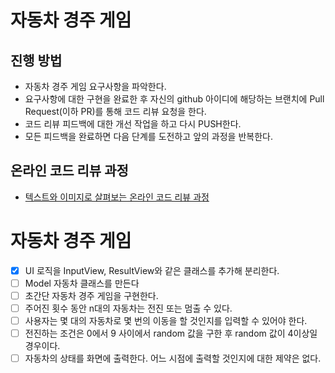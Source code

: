 # 자동차 경주 게임
## 진행 방법
* 자동차 경주 게임 요구사항을 파악한다.
* 요구사항에 대한 구현을 완료한 후 자신의 github 아이디에 해당하는 브랜치에 Pull Request(이하 PR)를 통해 코드 리뷰 요청을 한다.
* 코드 리뷰 피드백에 대한 개선 작업을 하고 다시 PUSH한다.
* 모든 피드백을 완료하면 다음 단계를 도전하고 앞의 과정을 반복한다.

## 온라인 코드 리뷰 과정
* [텍스트와 이미지로 살펴보는 온라인 코드 리뷰 과정](https://github.com/next-step/nextstep-docs/tree/master/codereview)

# 자동차 경주 게임 
* [x] UI 로직을 InputView, ResultView와 같은 클래스를 추가해 분리한다.
* [ ] Model 자동차 클래스를 만든다
* [ ] 초간단 자동차 경주 게임을 구현한다.
* [ ] 주어진 횟수 동안 n대의 자동차는 전진 또는 멈출 수 있다.
* [ ] 사용자는 몇 대의 자동차로 몇 번의 이동을 할 것인지를 입력할 수 있어야 한다.
* [ ] 전진하는 조건은 0에서 9 사이에서 random 값을 구한 후 random 값이 4이상일 경우이다.
* [ ] 자동차의 상태를 화면에 출력한다. 어느 시점에 출력할 것인지에 대한 제약은 없다.